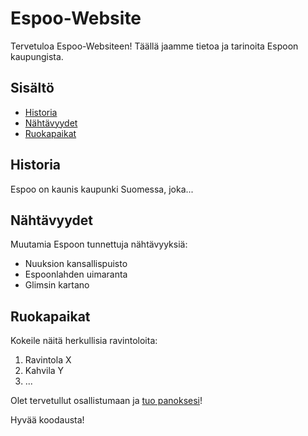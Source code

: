# Espoo-Website

Tervetuloa Espoo-Websiteen! Täällä jaamme tietoa ja tarinoita Espoon kaupungista.

## Sisältö

- [Historia](#historia)
- [Nähtävyydet](#nähtävyydet)
- [Ruokapaikat](#ruokapaikat)

## Historia

Espoo on kaunis kaupunki Suomessa, joka...

## Nähtävyydet

Muutamia Espoon tunnettuja nähtävyyksiä:

- Nuuksion kansallispuisto
- Espoonlahden uimaranta
- Glimsin kartano

## Ruokapaikat

Kokeile näitä herkullisia ravintoloita:

1. Ravintola X
2. Kahvila Y
3. ...

Olet tervetullut osallistumaan ja [tuo panoksesi](https://docs.github.com/en/get-started/quickstart/fork-a-repo)!

Hyvää koodausta!
